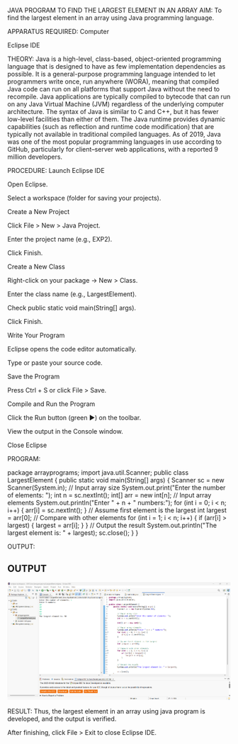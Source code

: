 JAVA PROGRAM TO FIND THE LARGEST ELEMENT IN AN ARRAY
AIM:
To find the largest element in an array using Java programming language.

APPARATUS REQUIRED:
Computer


Eclipse IDE



THEORY:
Java is a high-level, class-based, object-oriented programming language that is designed to have as few implementation dependencies as possible. It is a general-purpose programming language intended to let programmers write once, run anywhere (WORA), meaning that compiled Java code can run on all platforms that support Java without the need to recompile.
Java applications are typically compiled to bytecode that can run on any Java Virtual Machine (JVM) regardless of the underlying computer architecture. The syntax of Java is similar to C and C++, but it has fewer low-level facilities than either of them.
The Java runtime provides dynamic capabilities (such as reflection and runtime code modification) that are typically not available in traditional compiled languages. As of 2019, Java was one of the most popular programming languages in use according to GitHub, particularly for client–server web applications, with a reported 9 million developers.

PROCEDURE:
Launch Eclipse IDE


Open Eclipse.


Select a workspace (folder for saving your projects).


Create a New Project


Click File > New > Java Project.


Enter the project name (e.g., EXP2).


Click Finish.


Create a New Class


Right-click on your package → New > Class.


Enter the class name (e.g., LargestElement).


Check public static void main(String[] args).


Click Finish.


Write Your Program


Eclipse opens the code editor automatically.


Type or paste your source code.


Save the Program


Press Ctrl + S or click File > Save.


Compile and Run the Program


Click the Run button (green ▶) on the toolbar.


View the output in the Console window.


Close Eclipse


PROGRAM:

package arrayprograms;
import java.util.Scanner;
public class LargestElement {
   public static void main(String[] args) {
       Scanner sc = new Scanner(System.in);
       // Input array size
       System.out.print("Enter the number of elements: ");
       int n = sc.nextInt();
       int[] arr = new int[n];
       // Input array elements
       System.out.println("Enter " + n + " numbers:");
       for (int i = 0; i < n; i++) {
           arr[i] = sc.nextInt();
       }
       // Assume first element is the largest
       int largest = arr[0];
       // Compare with other elements
       for (int i = 1; i < n; i++) {
           if (arr[i] > largest) {
               largest = arr[i];
           }
       }
       // Output the result
       System.out.println("The largest element is: " + largest);
       sc.close();
   }
}


OUTPUT:

## OUTPUT

![Program Output Screenshot](Screenshot%202025-08-19%20085158.png)


RESULT:
Thus, the largest element in an array using java program is developed, and the output is verified.


After finishing, click File > Exit to close Eclipse IDE.

